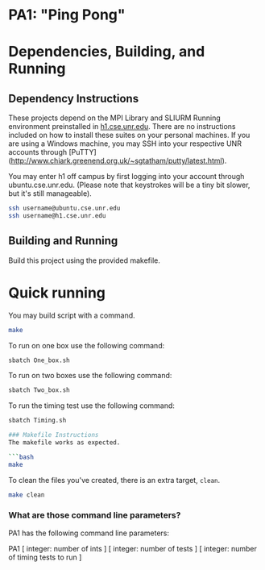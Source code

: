 # PA1: "Ping Pong"

# Dependencies, Building, and Running

## Dependency Instructions
These projects depend on the MPI Library and SLIURM Running environment preinstalled in [h1.cse.unr.edu](h1.cse.unr.edu).  There are no instructions included on how to install these suites on your personal machines.
If you are using a Windows machine, you may SSH into your respective UNR accounts through [PuTTY] (http://www.chiark.greenend.org.uk/~sgtatham/putty/latest.html).

You may enter h1 off campus by first logging into your account through ubuntu.cse.unr.edu.  (Please note that keystrokes will be a tiny bit slower, but it's still manageable).
```bash
ssh username@ubuntu.cse.unr.edu
ssh username@h1.cse.unr.edu
```

## Building and Running
Build this project using the provided makefile.

# Quick running
You may build script with a command.
```bash
make
```

To run on one box use the following command:
```bash
sbatch One_box.sh
```

To run on two boxes use the following command:
```bash
sbatch Two_box.sh
```
To run the timing test use the following command:
```bash
sbatch Timing.sh

### Makefile Instructions
The makefile works as expected.

```bash
make
```

To clean the files you've created, there is an extra target, `clean`.
```bash
make clean
```

### What are those command line parameters?
PA1 has the following command line parameters:

PA1 [ integer: number of ints ] [ integer: number of tests ] [ integer: number of timing tests to run ]

